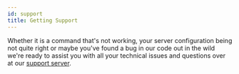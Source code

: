 ```yaml
---
id: support
title: Getting Support
---
```




Whether it is a command that's not working, your server configuration being not quite right or maybe you've found a bug in our code out in the wild we're ready to assist you with all your technical issues and questions over at our [support server](https://bulbbot.rocks/discord).
